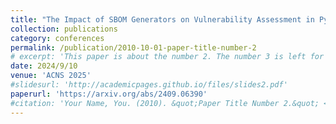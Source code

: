 ```yaml
---
title: "The Impact of SBOM Generators on Vulnerability Assessment in Python: A Comparison and a Novel Approach"
collection: publications
category: conferences
permalink: /publication/2010-10-01-paper-title-number-2
# excerpt: 'This paper is about the number 2. The number 3 is left for future work.'
date: 2024/9/10
venue: 'ACNS 2025'
#slidesurl: 'http://academicpages.github.io/files/slides2.pdf'
paperurl: 'https://arxiv.org/abs/2409.06390'
#citation: 'Your Name, You. (2010). &quot;Paper Title Number 2.&quot; <i>Journal 1</i>. 1(2).'
---
```


<!-- The contents above will be part of a list of publications, if the user clicks the link for the publication than the contents of section will be rendered as a full page, allowing you to provide more information about the paper for the reader. When publications are displayed as a single page, the contents of the above "citation" field will automatically be included below this section in a smaller font. -->